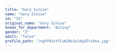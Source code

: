 ```yaml
---
title: "Gary Sinise"
name: "Gary Sinise"
id: "33"
original_name: "Gary Sinise"
known_for_department: "Acting"
gender: "2"
adult: "false"
profile_path: "/ngYV91xYfCu0JNcSxJ4yQ7tzOna.jpg"
---
```

